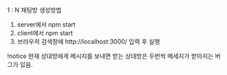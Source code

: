 1 : N 채팅방 생성방법

1. server에서 npm start
2. client에서 npm start
3. 브라우저 검색창에 http://localhost:3000/ 입력 후 실행

!notice 현재 상대방에게 메시지를 보내면 받는 상대방은 두번씩 메세지가 받아지는 버그가 있음.
